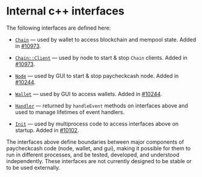 # Internal c++ interfaces

The following interfaces are defined here:

* [`Chain`](chain.h) — used by wallet to access blockchain and mempool state. Added in [#10973](https://github.com/paycheckcash/paycheckcash/pull/10973).

* [`Chain::Client`](chain.h) — used by node to start & stop `Chain` clients. Added in [#10973](https://github.com/paycheckcash/paycheckcash/pull/10973).

* [`Node`](node.h) — used by GUI to start & stop paycheckcash node. Added in [#10244](https://github.com/paycheckcash/paycheckcash/pull/10244).

* [`Wallet`](wallet.h) — used by GUI to access wallets. Added in [#10244](https://github.com/paycheckcash/paycheckcash/pull/10244).

* [`Handler`](handler.h) — returned by `handleEvent` methods on interfaces above and used to manage lifetimes of event handlers.

* [`Init`](init.h) — used by multiprocess code to access interfaces above on startup. Added in [#10102](https://github.com/paycheckcash/paycheckcash/pull/10102).

The interfaces above define boundaries between major components of paycheckcash code (node, wallet, and gui), making it possible for them to run in different processes, and be tested, developed, and understood independently. These interfaces are not currently designed to be stable or to be used externally.
